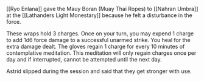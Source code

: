 [[Ryo Enlana]] gave the Mauy Boran (Muay Thai Ropes) to [[Nahran Umbra]] at the [[Lathanders Light Monestary]] because he felt a disturbance in the force. 

These wraps hold 3 charges. Once on your turn, you may expend 1 charge to add 1d6 force damage to a successful unarmed strike. You heal for the extra damage dealt. The gloves regain 1 charge for every 10 minutes of contemplative meditation. This meditation will only regain charges once per day and if interrupted, cannot be attempted until the next day.

Astrid slipped during the session and said that they get stronger with use.